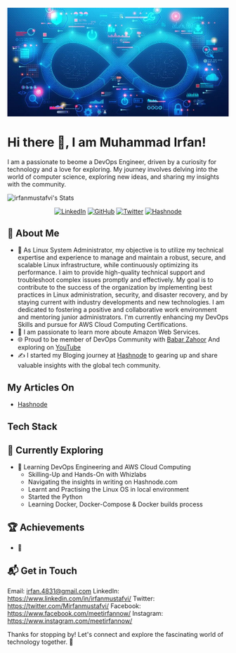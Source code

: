 ![logo](https://github.com/irfanmustafvi/irfanmustafvi/blob/main/1001x492%20Banner%20for%20GitHub.jpg)


# Hi there 👋, I am Muhammad Irfan! 

I am a passionate to beome a DevOps Engineer, driven by a curiosity for technology and a love for exploring. My journey involves delving into the world of computer science, exploring new ideas, and sharing my insights with the community.

![irfanmustafvi's Stats](https://github-readme-stats.vercel.app/api?username=irfanmustafvi&theme=vue-dark&show_icons=true&hide_border=true&count_private=true)

<p align="center">
	<a href="https://www.linkedin.com/in/irfanmustafvi"><img src="https://img.shields.io/badge/LinkedIn--_.svg?style=social&logo=linkedin" alt="LinkedIn"></a>  
  <a href="https://github.com/irfanmustafvi"><img src="https://img.shields.io/github/followers/irfanmustafvi.svg?label=GitHub&style=social" alt="GitHub"></a>  
  <a href="https://twitter.com/Mirfanmustafvi"><img src="https://img.shields.io/twitter/follow/Mirfanmustafvi?label=@Mirfanmustafvi&style=social" alt="Twitter"></a> 
  <a href="https://hashnode.com/@irfanmustafvi"><img src="https://img.shields.io/badge/Hashnode--_.svg?style=social&logo=hashnode" alt="Hashnode"></a>
 </p>
  

## 🚀 About Me

- 🔭 As Linux System Administrator, my objective is to utilize my technical expertise and experience to manage and maintain a robust, secure, and scalable Linux infrastructure, while continuously optimizing its performance. I aim to provide high-quality technical support and troubleshoot complex issues promptly and effectively. My goal is to contribute to the success of the organization by implementing best practices in Linux administration, security, and disaster recovery, and by staying current with industry developments and new technologies. I am dedicated to fostering a positive and collaborative work environment and mentoring junior administrators. I'm currently enhancing my DevOps Skills and pursue for AWS Cloud Computing Certifications.
- 📝 I am passionate to learn more aboute Amazon Web Services.  
- 🌐 Proud to be member of DevOps Community with [Babar Zahoor](https://babarzahoor.com/) And exploring on [YouTube](https://www.youtube.com/babarzahoor)
- ✍️ I started my Bloging journey at [Hashnode](https://hashnode.com/@irfanmustafvi) to gearing up and share valuable insights with the global tech community.

## My Articles On
- [Hashnode](https://hashnode.com/@irfanmustafvi)


## Tech Stack



## 🌱 Currently Exploring

- 🚀 Learning DevOps Engineering and AWS Cloud Computing
  - Skilling-Up and Hands-On with Whizlabs
  - Navigating the insights in writing on Hashnode.com
  - Learnt and Practising the Linux OS in local environment
  - Started the Python
  - Learning Docker, Docker-Compose & Docker builds process 

 ## 🏆 Achievements

- 🌟 


## 📬 Get in Touch 

Email: irfan.4831@gmail.com
LinkedIn: https://www.linkedin.com/in/irfanmustafvi/
Twitter: https://twitter.com/Mirfanmustafvi/
Facebook: https://www.facebook.com/meetirfannow/
Instagram: https://www.instagram.com/meetirfannow/


Thanks for stopping by! Let's connect and explore the fascinating world of technology together. 🚀



<!--

Here are some ideas to get you started:

- 🔭 I’m currently working on ...
- 🌱 I’m currently learning ...
- 👯 I’m looking to collaborate on ...
- 🤔 I’m looking for help with ...
- 💬 Ask me about ...
- 📫 How to reach me: ...
- 😄 Pronouns: ...
- ⚡ Fun fact: ...
-->



